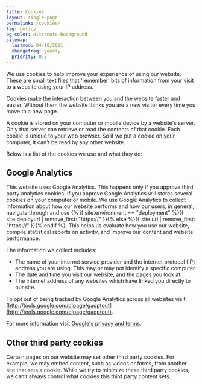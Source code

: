 ```yaml
---
title: Cookies
layout: single-page
permalink: /cookies/
tag: policy
bg-color: alternate-background
sitemap: 
  lastmod: 04/10/2021
  changefreq: yearly
  priority: 0.3
---
```



We use cookies to help improve your experience of using our website. These are small text files that 'remember' bits of information from your visit to a website using your IP address.

Cookies make the interaction between you and the website faster and easier. Without them the website thinks you are a new visitor every time you move to a new page.

A cookie is stored on your computer or mobile device by a website's server. Only that server can retrieve or read the contents of that cookie. Each cookie is unique to your web browser. So if we put a cookie on your computer, it can't be read by any other website.

Below is a list of the cookies we use and what they do:

## Google Analytics

This website uses Google Analytics. This happens only if you approve third party analytics cookies. If you approve Google Analytics will stores several cookies on your computer or mobile. We use Google Analytics to collect information about how our website performs and how our users, in general, navigate through and use {% if site.environment == "deployment" %}{{ site.deployurl | remove_first: "https://" }}{% else %}{{ site.url | remove_first: "https://" }}{% endif %}. This helps us evaluate how you use our website, compile statistical reports on activity, and improve our content and website performance.

The information we collect includes:

- The name of your internet service provider and the internet protocol (IP) address you are using. This may or may not identify a specific computer.
- The date and time you visit our website, and the pages you look at.
- The internet address of any websites which have linked you directly to our site.

To opt out of being tracked by Google Analytics across all websites visit [http://tools.google.com/dlpage/gaoptout](http://tools.google.com/dlpage/gaoptout).

For more information visit [Google's privacy and terms](https://policies.google.com/technologies/partner-sites).


## Other third party cookies

Certain pages on our website may set other third party cookies. For example, we may embed content, such as videos or forms, from another site that sets a cookie. While we try to minimize these third party cookies, we can’t always control what cookies this third party content sets.
